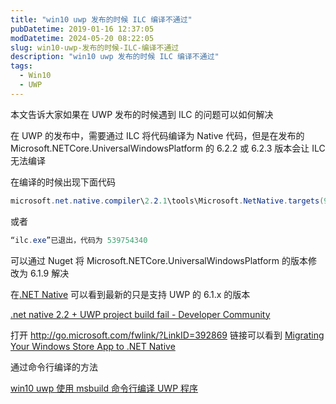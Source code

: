 ```yaml
---
title: "win10 uwp 发布的时候 ILC 编译不通过"
pubDatetime: 2019-01-16 12:37:05
modDatetime: 2024-05-20 08:22:05
slug: win10-uwp-发布的时候-ILC-编译不通过
description: "win10 uwp 发布的时候 ILC 编译不通过"
tags:
  - Win10
  - UWP
---
```





本文告诉大家如果在 UWP 发布的时候遇到 ILC 的问题可以如何解决

<!--more-->


<!-- CreateTime:2019/1/16 20:37:05 -->

<!-- csdn -->

在 UWP 的发布中，需要通过 ILC 将代码编译为 Native 代码，但是在发布的 Microsoft.NETCore.UniversalWindowsPlatform 的 6.2.2 或 6.2.3 版本会让 ILC 无法编译

在编译的时候出现下面代码

```csharp
microsoft.net.native.compiler\2.2.1\tools\Microsoft.NetNative.targets(905,5): error : ILC 遇到了一个错误。请参阅 http://go.microsoft.com/fwlink/?LinkID=392869 处的 .NET Native 兼容性文档和支持信息以获取帮助
```

或者

```csharp
“ilc.exe”已退出，代码为 539754340
```

可以通过 Nuget 将 Microsoft.NETCore.UniversalWindowsPlatform 的版本修改为 6.1.9 解决

在[.NET Native](https://github.com/Microsoft/dotnet/blob/master/releases/UWP/README.md ) 可以看到最新的只是支持 UWP 的 6.1.x 的版本

[.net native 2.2 + UWP project build fail - Developer Community](https://developercommunity.visualstudio.com/content/problem/386760/net-native-22-uwp-project-build-fail.html )

打开 http://go.microsoft.com/fwlink/?LinkID=392869 链接可以看到 [Migrating Your Windows Store App to .NET Native](https://docs.microsoft.com/en-us/dotnet/framework/net-native/migrating-your-windows-store-app-to-net-native )

通过命令行编译的方法

[win10 uwp 使用 msbuild 命令行编译 UWP 程序](https://lindexi.gitee.io/post/win10-uwp-%E4%BD%BF%E7%94%A8-msbuild-%E5%91%BD%E4%BB%A4%E8%A1%8C%E7%BC%96%E8%AF%91-UWP-%E7%A8%8B%E5%BA%8F.html )

